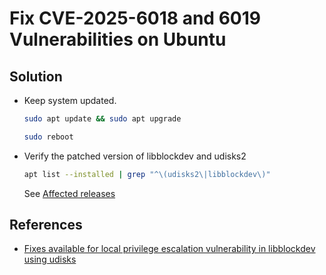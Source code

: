# Fix CVE-2025-6018 and 6019 Vulnerabilities on Ubuntu

## Solution
* Keep system updated.

  ```bash
  sudo apt update && sudo apt upgrade
  ```

  ```bash
  sudo reboot
  ```

* Verify the patched version of libblockdev and udisks2

  ```bash
  apt list --installed | grep "^\(udisks2\|libblockdev\)"
  ```

  See [Affected releases](https://ubuntu.com/blog/udisks-libblockdev-lpe-vulnerability-fixes-available)

## References
* [Fixes available for local privilege escalation vulnerability in libblockdev using udisks](https://ubuntu.com/blog/udisks-libblockdev-lpe-vulnerability-fixes-available)
